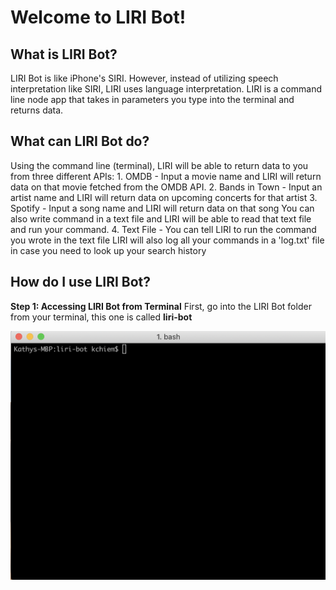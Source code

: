 # Welcome to LIRI Bot!

## What is LIRI Bot?
LIRI Bot is like iPhone's SIRI. However, instead of utilizing speech interpretation like SIRI, LIRI uses language interpretation. LIRI is a command line node app that takes in parameters you type into the terminal and returns data.

## What can LIRI Bot do?
Using the command line (terminal), LIRI will be able to return data to you from three different APIs:
    1. OMDB - Input a movie name and LIRI will return data on that movie fetched from the OMDB API.
    2. Bands in Town - Input an artist name and LIRI will return data on upcoming concerts for that artist
    3. Spotify - Input a song name and LIRI will return data on that song
You can also write command in a text file and LIRI will be able to read that text file and run your command.
    4. Text File - You can tell LIRI to run the command you wrote in the text file
LIRI will also log all your commands in a 'log.txt' file in case you need to look up your search history

## How do I use LIRI Bot?
**Step 1: Accessing LIRI Bot from Terminal**
First, go into the LIRI Bot folder from your terminal, this one is called **liri-bot**

![Liri Step 1](/images/liri-step-1.png)



